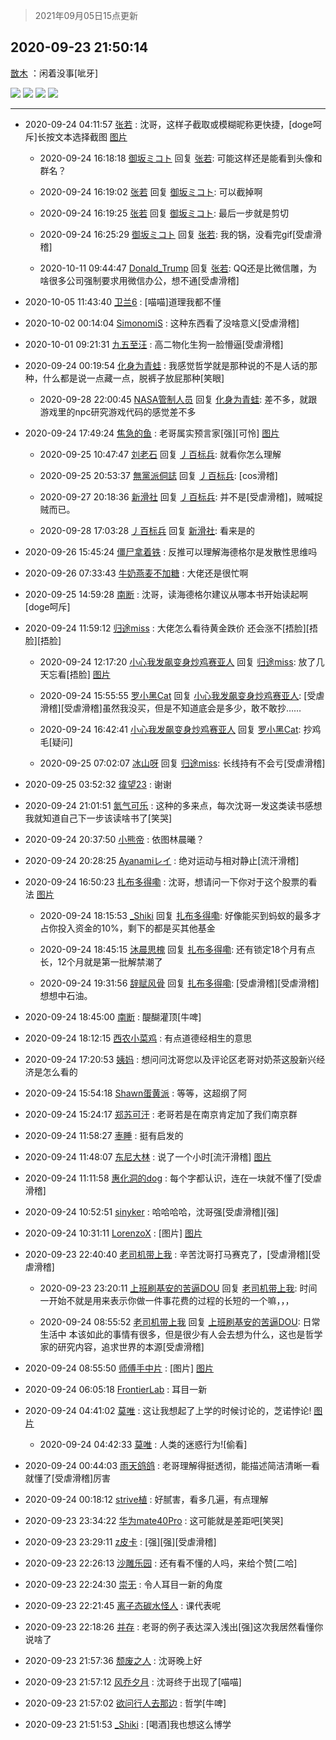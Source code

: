 > 2021年09月05日15点更新
<link rel="stylesheet" href="https://cdn.jsdelivr.net/gh/taotie6/sampleJSON@main/css/photo_show.css">


 ## 2020-09-23 21:50:14 

 [㪚木](https://www.coolapk.com/feed/21820779?shareKey=NGFiMGJiNjcxYmZmNjEzMTc1ODE~) ：闲着没事[呲牙] 

<div class="album">
<img class="img-item" src="http://image.coolapk.com/feed/2020/0923/21/1081091_13941357_9005_5185@916x7817.jpeg" />
<img class="img-item" src="http://image.coolapk.com/feed/2020/0923/21/1081091_ac65202f_9005_5188@912x5864.jpeg" />
<img class="img-item" src="http://image.coolapk.com/feed/2020/0923/21/1081091_370818e4_9005_5191@928x1469.jpeg" />
<img class="img-item" src="http://image.coolapk.com/feed/2020/0923/21/1081091_49b4c094_9005_5193@920x2311.jpeg" />
</div>

 ------- 

- 2020-09-24 04:11:57 [张若](uid=996034) : 沈哥，这样子截取或模糊昵称更快捷，[doge呵斥]长按文本选择截图 [图片](http://image.coolapk.com/feed/2020/0924/04/996034_72ce1e4c_1915_385@590x1280.gif)

    - 2020-09-24 16:18:18 [御坂ミコト](uid=626304) 回复 [张若](uid=996034): 可能这样还是能看到头像和群名？ 

    - 2020-09-24 16:19:02 [张若](uid=996034) 回复 [御坂ミコト](uid=626304): 可以截掉啊 

    - 2020-09-24 16:19:25 [张若](uid=996034) 回复 [御坂ミコト](uid=626304): 最后一步就是剪切 

    - 2020-09-24 16:25:29 [御坂ミコト](uid=626304) 回复 [张若](uid=996034): 我的锅，没看完gif[受虐滑稽] 

    - 2020-10-11 09:44:47 [DonaId_Trump](uid=984822) 回复 [张若](uid=996034): QQ还是比微信雕，为啥很多公司强制要求用微信办公，想不通[受虐滑稽] 

- 2020-10-05 11:43:40 [卫兰6](uid=1286107) : [喵喵]道理我都不懂 

- 2020-10-02 00:14:04 [SimonomiS](uid=1298299) : 这种东西看了没啥意义[受虐滑稽] 

- 2020-10-01 09:21:31 [九五至汪](uid=3290175) : 高二物化生狗一脸懵逼[受虐滑稽] 

- 2020-09-24 00:19:54 [化身为青蛙](uid=1209189) : 我感觉哲学就是那种说的不是人话的那种，什么都是说一点藏一点，脱裤子放屁那种[笑眼] 

    - 2020-09-28 22:00:45 [NASA管制人员](uid=2379102) 回复 [化身为青蛙](uid=1209189): 差不多，就跟游戏里的npc研究游戏代码的感觉差不多 

- 2020-09-24 17:49:24 [焦急的鱼](uid=1066955) : 老哥属实预言家[强][可怜] [图片](http://image.coolapk.com/feed/2020/0924/17/1066955_4318a54d_0963_7666@440x495.jpeg)

    - 2020-09-25 10:47:47 [刘老石](uid=2738848) 回复 [丿百标兵](uid=751851): 就看你怎么理解 

    - 2020-09-25 20:53:37 [無黨派侗誌](uid=963651) 回复 [丿百标兵](uid=751851): [cos滑稽] 

    - 2020-09-27 20:18:36 [新滑社](uid=2627292) 回复 [丿百标兵](uid=751851): 并不是[受虐滑稽]，贼喊捉贼而已。 

    - 2020-09-28 17:03:28 [丿百标兵](uid=751851) 回复 [新滑社](uid=2627292): 看来是的 

- 2020-09-26 15:45:24 [僵尸拿着铁](uid=1869123) : 反推可以理解海德格尔是发散性思维吗 

- 2020-09-26 07:33:43 [牛奶燕麦不加糖](uid=633325) : 大佬还是很忙啊 

- 2020-09-25 14:59:28 [南断](uid=1225983) : 沈哥，读海德格尔建议从哪本书开始读起啊[doge呵斥] 

- 2020-09-24 11:59:12 [归途miss](uid=1122837) : 大佬怎么看待黄金跌价
还会涨不[捂脸][捂脸][捂脸] 

    - 2020-09-24 12:17:20 [小心我发飙变身炒鸡赛亚人](uid=1609257) 回复 [归途miss](uid=1122837): 放了几天忘看[捂脸] [图片](http://image.coolapk.com/feed/2020/0924/12/1609257_47d33cb7_1038_1686@1440x2960.jpeg)

    - 2020-09-24 15:55:55 [罗小黑Cat](uid=1726948) 回复 [小心我发飙变身炒鸡赛亚人](uid=1609257): [受虐滑稽][受虐滑稽]虽然我没买，但是不知道底会是多少，敢不敢抄…… 

    - 2020-09-24 16:42:41 [小心我发飙变身炒鸡赛亚人](uid=1609257) 回复 [罗小黑Cat](uid=1726948): 抄鸡毛[疑问] 

    - 2020-09-25 07:02:07 [冰山呀](uid=1245744) 回复 [归途miss](uid=1122837): 长线持有不会亏[受虐滑稽] 

- 2020-09-25 03:52:32 [徫望23](uid=3046277) : 谢谢 

- 2020-09-24 21:01:51 [氮气可乐](uid=888237) : 这种的多来点，每次沈哥一发这类读书感想我就知道自己下一步该读啥书了[笑哭] 

- 2020-09-24 20:37:50 [小熊帝](uid=2063632) : 依图林晨曦？ 

- 2020-09-24 20:28:25 [Ayanamiレイ](uid=3358558) : 绝对运动与相对静止[流汗滑稽] 

- 2020-09-24 16:50:23 [扎布多得嘞](uid=1778156) : 沈哥，想请问一下你对于这个股票的看法 [图片](http://image.coolapk.com/feed/2020/0924/16/1778156_3bf7dc7d_7422_2673@1080x2280.jpeg)

    - 2020-09-24 18:15:53 [_Shiki](uid=1014851) 回复 [扎布多得嘞](uid=1778156): 好像能买到蚂蚁的最多才占你投入资金的10%，剩下的都是买其他基金 

    - 2020-09-24 18:45:15 [沐晨思槐](uid=2588037) 回复 [扎布多得嘞](uid=1778156): 还有锁定18个月有点长，12个月就是第一批解禁潮了 

    - 2020-09-24 19:31:56 [辞赋风骨](uid=875865) 回复 [扎布多得嘞](uid=1778156): [受虐滑稽][受虐滑稽]想想中石油。 

- 2020-09-24 18:45:00 [南断](uid=1225983) : 醍醐灌顶[牛啤] 

- 2020-09-24 18:12:15 [西农小菜鸡](uid=3063280) : 有点道德经相生的意思 

- 2020-09-24 17:20:53 [姨妈](uid=1604292) : 想问问沈哥您以及评论区老哥对奶茶这股新兴经济是怎么看的 

- 2020-09-24 15:54:18 [Shawn蛋黄派](uid=2642278) : 等等，这超纲了阿 

- 2020-09-24 15:24:17 [郑苏可汗](uid=678781) : 老哥若是在南京肯定加了我们南京群 

- 2020-09-24 11:58:27 [栆睡](uid=2246713) : 挺有启发的 

- 2020-09-24 11:48:07 [东尼大林](uid=1612569) : 说了一个小时[流汗滑稽] [图片](http://image.coolapk.com/feed/2020/0924/11/1612569_5f447113_9287_1518@720x272.jpeg)

- 2020-09-24 11:11:58 [惠化洞的dog](uid=3267501) : 每个字都认识，连在一块就不懂了[受虐滑稽] 

- 2020-09-24 10:52:51 [sinyker](uid=684334) : 哈哈哈哈，沈哥强[受虐滑稽][强] 

- 2020-09-24 10:31:11 [LorenzoX](uid=645650) : [图片] [图片](http://image.coolapk.com/feed/2020/0924/10/645650_ef87e818_4670_9931@187x187.jpeg)

- 2020-09-23 22:40:40 [老司机带上我](uid=1912353) : 辛苦沈哥打马赛克了，[受虐滑稽][受虐滑稽] 

    - 2020-09-23 23:20:11 [上班刷基安的苦逼DOU](uid=919898) 回复 [老司机带上我](uid=1912353): 时间一开始不就是用来表示你做一件事花费的过程的长短的一个嘛，，， 

    - 2020-09-24 08:55:52 [老司机带上我](uid=1912353) 回复 [上班刷基安的苦逼DOU](uid=919898): 日常生活中 本该如此的事情有很多，但是很少有人会去想为什么，这也是哲学家的研究内容，追求世界的本源[受虐滑稽] 

- 2020-09-24 08:55:50 [师傅手中片](uid=1467971) : [图片] [图片](http://image.coolapk.com/feed/2020/0924/08/1467971_a607c224_8949_7379@828x699.jpeg)

- 2020-09-24 06:05:18 [FrontierLab](uid=2712621) : 耳目一新 

- 2020-09-24 04:41:02 [莫唯](uid=2115906) : 这让我想起了上学的时候讨论的，芝诺悖论! [图片](http://image.coolapk.com/feed/2020/0924/04/2115906_5e8d27b9_3661_1222@863x1919.jpeg)

    - 2020-09-24 04:42:33 [莫唯](uid=2115906) : 人类的迷惑行为![偷看] 

- 2020-09-24 00:44:03 [雨天鸽鸽](uid=3594787) : 老哥理解得挺透彻，能描述简洁清晰一看就懂了[受虐滑稽]厉害 

- 2020-09-24 00:18:12 [strive植](uid=1468928) : 好腻害，看多几遍，有点理解 

- 2020-09-23 23:34:22 [华为mate40Pro](uid=2232793) : 这可能就是差距吧[笑哭] 

- 2020-09-23 23:29:11 [z皮卡](uid=1896403) : [强][强][受虐滑稽] 

- 2020-09-23 22:26:13 [沙雕乐园](uid=2447129) : 还有看不懂的人吗，来给个赞[二哈] 

- 2020-09-23 22:24:30 [崇无](uid=1210616) : 令人耳目一新的角度 

- 2020-09-23 22:21:45 [离子态碳水怪人](uid=1112739) : 课代表呢 

- 2020-09-23 22:18:26 [并存](uid=1248138) : 老哥的例子表达深入浅出[强]这次我居然看懂你说啥了 

- 2020-09-23 21:57:36 [颓废之人](uid=369286) : 沈哥晚上好 

- 2020-09-23 21:57:12 [风乔夕月](uid=2725527) : 沈哥终于出现了[喵喵] 

- 2020-09-23 21:57:02 [欲问行人去那边](uid=826969) : 哲学[牛啤] 

- 2020-09-23 21:51:53 [_Shiki](uid=1014851) : [喝酒]我也想这么博学 

